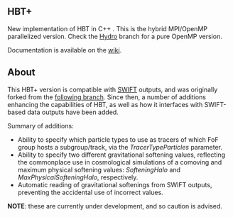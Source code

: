 ## HBT+

New implementation of HBT in C++ . This is the hybrid MPI/OpenMP parallelized version. 
Check the [Hydro](https://github.com/Kambrian/HBT2/tree/Hydro) branch for a pure OpenMP 
version.

Documentation is available on the [wiki](https://github.com/Kambrian/HBT2/wiki).

## About

This HBT+ version is compatible with [SWIFT](https://swift.strw.leidenuniv.nl/) 
outputs, and was originally forked from the [following branch](https://github.com/jchelly/HBTplus/tree/swiftsim_pr). 
Since then, a number of additions enhancing the capabilities of HBT, as well as how it 
interfaces with SWIFT-based data outputs have been added.

Summary of additions:

- Ability to specify which particle types to use as tracers of which FoF group hosts a subgroup/track, via the *TracerTypeParticles* parameter.
- Ability to specify two different gravitational softening values, reflecting the commonplace use in cosmological simulations of a comoving and maximum physical softening values: *SofteningHalo* and *MaxPhysicalSofteningHalo*, respectively.
- Automatic reading of gravitational softenings from SWIFT outputs, preventing the accidental use of incorrect values.

**NOTE**: these are currently under development, and so caution is advised.